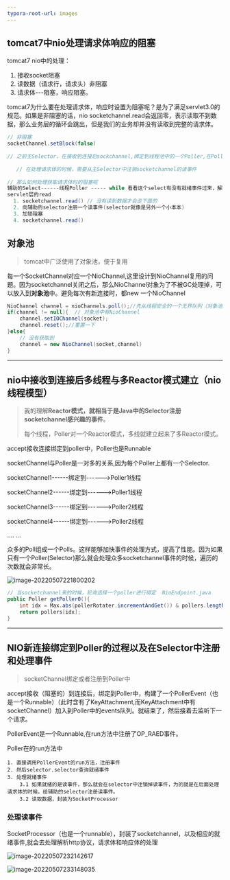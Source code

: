 ```yaml
---
typora-root-url: images
---
```


## tomcat7中nio处理请求体响应的阻塞

tomcat7 nio中的处理：

1. 接收socket阻塞
2. 读数据（请求行，请求头）非阻塞
3. 请求体---阻塞，响应阻塞。

tomcat7为什么要在处理请求体，响应时设置为阻塞呢？是为了满足servlet3.0的规范。如果是非阻塞的话，nio socketchannel.read会返回零，表示读取不到数据，那么业务层的循环会跳出，但是我们的业务却并没有读取到完整的请求体。

```java
// 非阻塞
socketChannel.setBlock(false)
    
// 之前主Selector，在接收到连接后sockchannel,绑定到线程池中的一个Poller,在Poller中有一个Selector,会注册socketchannel的读事件。为了方便处理请求行和请求头时非阻塞
    
   // 在处理请求体的时候，需要从主Selector中注销socketchannel的读事件
 
// 那么如何处理获取请求体时的阻塞呢
辅助的Select------线程Poller ----- while 看看这个select有没有就绪事件过来，解阻塞。
servlet层的read
  1. socketchannel.read() // 没有读到数据才会走下面的
  2. 向辅助的selector注册一个读事件(selector就像是另外一个小本本)
  3. 加锁阻塞
  4. socketchannel.read()
```

## 对象池

> tomcat中广泛使用了对象池，便于复用

每一个SocketChannel对应一个NioChannel,这里设计到NioChannel复用的问题。因为socketchannel关闭之后，那么NioChannel对象为了不被GC处理掉，可以放入到**对象池**中。避免每次有新连接时，都new 一个NioChannel

```java
NioChannel channel = nioChannels.poll();//先从线程安全的一个无界队列（对象池）中获取一个channel
if(channel != null){  // 对象池中有NioChannel
    channel.setIOChannel(socket);
    channel.reset();//重置一下
}else{
    // 没有获取到
    channel = new NioChannel(socket,channel)
}
```

------------



## nio中接收到连接后多线程与多Reactor模式建立（nio线程模型）

> 我的理解**Reactor模式，就相当于是Java中的Selector注册socketchannel感兴趣的事件**。
>
> 每个线程，Poller对一个Reactor模式，多线就建立起来了多Reactor模式。

accept接收连接绑定到poller中，Poller也是Runnable

socketChannel与Poller是一对多的关系,因为每个Poller上都有一个Selector.

socketChannel1------绑定到------>Poller1线程 

socketChannel2------绑定到------>Poller1线程 

socketChannel3------绑定到------>Poller2线程 

socketChannel4------绑定到------>Poller2线程

.... ... 

众多的Poll组成一个Polls。这样能够加快事件的处理方式，提高了性能。因为如果只有一个Poller(Selector)那么就会处理众多socketchannel事件的时候，遍历的次数就会非常长。

![image-20220507221800202](/image-20220507221800202.png)

```java
// 当socketchannel来的时候，轮询选择一个poller进行绑定  NioEndpoint.java
public Poller getPoller0(){
    int idx = Max.abs(pollerRotater.incrementAndGet()) & pollers.length();
    return pollers[idx];
}
```



----------

## **NIO新连接绑定到Poller的过程以及在Selector中注册和处理事件**

> socketChannel绑定或者注册到Poller中

accept接收（阻塞的）到连接后，绑定到Poller中，构建了一个PollerEvent（也是一个Runnable）（此时含有了KeyAttachment,而KeyAttachment中有socketChannel）加入到Poller中的events队列。就结束了，然后接着去监听下一个请求。

PollerEvent是一个Runnable,在run方法中注册了OP_RAED事件。

Poller在的run方法中

```
1. 直接调用PollerEvent的run方法，注册事件
2. 然后selector.selector查询就绪事件
3. 处理就绪事件
	3.1 如果就绪的是读事件，那么就会在selector中注销掉读事件，为的就是在后面处理请求体的时候，给辅助的selector注册读事件。
	3.2 读取数据，封装为SocketProcessor
```

### 处理读事件

SocketProcessor（也是一个runnable），封装了socketchannel，以及相应的就绪事件,就会去处理解析http协议，请求体和响应体的处理

![image-20220507232142617](/image-20220507232142617.png)

![image-20220507233148035](/image-20220507233148035.png)
